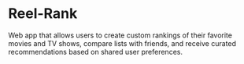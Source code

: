 # Reel-Rank
Web app that allows users to create custom rankings of their favorite movies and TV shows, compare lists with friends, and receive curated recommendations based on shared user preferences.
